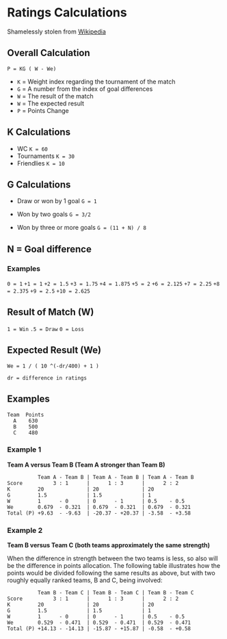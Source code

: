 # Ratings Calculations

Shamelessly stolen from [Wikipedia](http://en.wikipedia.org/wiki/World_Football_Elo_Ratings#Basic_calculation_principles)

## Overall Calculation

`P = KG ( W - We)`

 * `K` = Weight index regarding the tournament of the match
 * `G` = A number from the index of goal differences
 * `W` = The result of the match
 * `W` = The expected result
 * `P` = Points Change

## K Calculations

 * WC
 `K = 60`
 * Tournaments
 `K = 30`
 * Friendlies
 `K = 10`

## G Calculations

  * Draw or won by 1 goal
  `G = 1`

  * Won by two goals
  `G = 3/2`

  * Won by three or more goals
  `G = (11 + N) / 8`

## N = Goal difference

### Examples

`0 = 1`
`+1 = 1`
`+2 = 1.5`
`+3 = 1.75`
`+4 = 1.875`
`+5 = 2`
`+6 = 2.125`
`+7 = 2.25`
`+8 = 2.375`
`+9 = 2.5`
`+10 = 2.625`

## Result of Match (W)

`1 = Win`
`.5 = Draw`
`0 = Loss`

## Expected Result (We)

`We = 1 / ( 10 ^(-dr/400) + 1 )`

`dr = difference in ratings`

## Examples

    Team  Points
      A    630
      B    500
      C    480


### Example 1

**Team A versus Team B (Team A stronger than Team B)**

              Team A - Team B | Team A - Team B | Team A - Team B
    Score          3 : 1      |      1 : 3      |      2 : 2
    K         20              | 20              | 20
    G         1.5             | 1.5             | 1
    W         1      - 0      | 0      - 1      | 0.5    - 0.5
    We        0.679  - 0.321  | 0.679  - 0.321  | 0.679  - 0.321
    Total (P) +9.63  - -9.63  | -20.37 - +20.37 | -3.58  - +3.58


### Example 2

**Team B versus Team C (both teams approximately the same strength)**

When the difference in strength between the two teams is less, so also will be
the difference in points allocation. The following table illustrates how the
points would be divided following the same results as above, but with two
roughly equally ranked teams, B and C, being involved:

              Team B - Team C | Team B - Team C | Team B - Team C
    Score          3 : 1      |      1 : 3      |      2 : 2
    K         20              | 20              | 20
    G         1.5             | 1.5             | 1
    W         1      - 0      | 0      - 1      | 0.5    - 0.5
    We        0.529  - 0.471  | 0.529  - 0.471  | 0.529  - 0.471
    Total (P) +14.13 - -14.13 | -15.87 - +15.87 | -0.58  - +0.58
